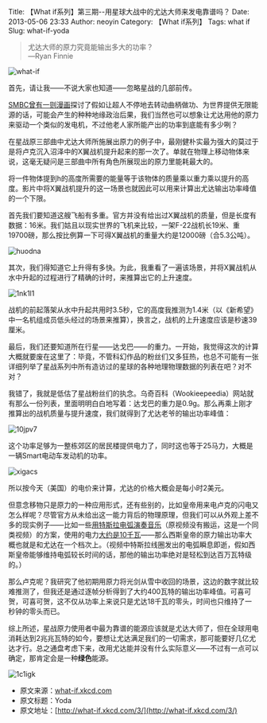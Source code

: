 Title: 【What if系列】第三期--用星球大战中的尤达大师来发电靠谱吗？
Date: 2013-05-06 23:33
Author: neoyin
Category: 【What if系列】
Tags: what if
Slug: what-if-yoda

> 尤达大师的原力究竟能输出多大的功率？  
>  —Ryan Finnie

![what-if](http://www.floatinglife.cn/wp-content/uploads/2013/05/l69d0q.jpg)

首先，请让我——不说大家也知道——忽略星战的几部前传。

[SMBC曾有一则漫画](http://ww1.sinaimg.cn/large/64112046jw1dj7jahcmw3j.jpg)探讨了假如让超人不停地去转动曲柄做功、为世界提供无限能源的话，可能会产生的种种地缘政治后果，我们当然也可以想象让尤达用他的原力来驱动一个类似的发电机，不过他老人家所能产出的功率到底能有多少咧？

在星战原三部曲中尤达大师所施展出原力的例子中，最刚健朴实最为强大的莫过于是将卢克沉入沼泽中的X翼战机提升起来的那一次了。单就在物理上移动物体来说，这毫无疑问是三部曲中所有角色所展现出的原力里能耗最大的。  
<!--more-->  

将一件物体提到h的高度所需要的能量等于该物体的质量乘以重力乘以提升的高度。影片中将X翼战机提升的这一场景也就因此可以用来计算出尤达输出功率峰值的一个下限。

首先我们要知道这艘飞船有多重。官方并没有给出过X翼战机的质量，但是长度有数据：16米。我们姑且以现实世界的飞机来比较，一架F-22战机长19米、重19700磅，那么按比例算一下可得X翼战机的重量大约是12000磅（合5.3公吨）。

![huodna](http://www.floatinglife.cn/wp-content/uploads/2013/05/huodna.jpg)

其次，我们得知道它上升得有多快。为此，我重看了一遍该场景，并将X翼战机从水中升起的过程进行了精确的计时，来推算出它的上升速度。

![1nk1l1](http://www.floatinglife.cn/wp-content/uploads/2013/05/1nk1l1.jpg)

战机的前起落架从水中升起共用时3.5秒，它的高度我推测为1.4米（以《新希望》中一名机组成员低头经过的场景来推算），换言之，战机的上升速度应该是秒速39厘米。

最后，我们还要知道所在行星——达戈巴——的重力。一开始，我觉得这次的计算大概就要废在这里了：毕竟，不管科幻作品的粉丝们又多狂热，也总不可能有一张详细列举了星战系列中所有造访过的星球的各种地理物理数据的列表在吧？对不对？

我错了，我就是低估了星战粉丝们的执念。乌奇百科（Wookieepeedia）网站就有那么一份列表，里面明明白白地写着：达戈巴的重力是0.9g。那么再乘上刚才推算出的战机质量与提升速度，我们就得到了尤达老爷的输出功率峰值：

![10jpv7](http://www.floatinglife.cn/wp-content/uploads/2013/05/10jpv7.jpg)

这个功率足够为一整栋郊区的居民楼提供电力了，同时这也等于25马力，大概是一辆Smart电动车发动机的功率。

![xigacs](http://www.floatinglife.cn/wp-content/uploads/2013/05/xigacs.jpg)

所以按今天（美国）的电价来计算，尤达的价格大概会是每小时2美元。

但意念移物只是原力的一种应用形式，还有些别的，比如皇帝用来电卢克的闪电又怎么样呢？尽管官方从未给出这一能力背后的物理原理，但我们可以从外观上差不多的现实例子——比如一些[用特斯拉电弧演奏音乐](http://video.sina.com.cn/v/b/9176612-1342285517.html)（原视频没有搬运，这是一个同类视频）的方案，使用的电力[大约是10千瓦](http://www.goodchildengineering.net/tesla-coils/drsstc-5-10kw-monster)——那么西斯皇帝的原力输出功率大概也就是和尤达在一个档次上。（视频中特斯拉线圈发出的电弧瞬息即逝，假如西斯皇帝能够维持电弧较长时间的话，那他的输出功率绝对是轻松到达百万瓦特级的。）

那么卢克呢？我研究了他初期用原力将光剑从雪中收回的场景，这边的数字就比较难推测了，但我还是通过逐帧分析得到了大约400瓦特的输出功率峰值。可喜可贺，可喜可贺，这不仅从功率上来说只是尤达18千瓦的零头，时间也只维持了一秒钟的零头而已。

综上所述，星战原力使用者中最为靠谱的能源应该就是尤达大师了，但在全球用电消耗达到2兆兆瓦特的如今，要想让尤达满足我们的一切需求，那可能要好几亿尤达才行。总之通盘考虑下来，改用尤达能并没有什么实际意义——不过有一点可以确定，那肯定会是一种**绿色**能源。

![1c1igk](http://www.floatinglife.cn/wp-content/uploads/2013/05/1c1igk.png)

-   原文来源：[what-if.xkcd.com](http://what-if.xkcd.com/3/)
-   原文标题：Yoda
-   原文地址：[http://what-if.xkcd.com/3/](http://what-if.xkcd.com/3/)

